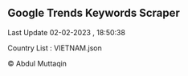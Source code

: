 

## Google Trends Keywords Scraper 
 
Last Update 02-02-2023 , 18:50:38

Country List :
VIETNAM.json



© Abdul Muttaqin 
